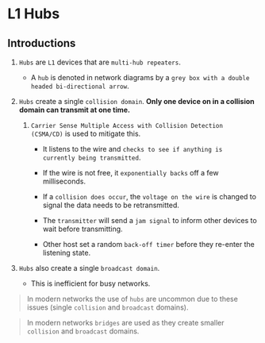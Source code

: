 # L1 Hubs

## Introductions

1. `Hubs` are `L1` devices that are `multi-hub repeaters`.

    * A `hub` is denoted in network diagrams by a `grey box with a double headed bi-directional arrow`.

2. `Hubs` create a single `collision domain`. __Only one device on in a collision domain can transmit at one time.__

    1. `Carrier Sense Multiple Access with Collision Detection (CSMA/CD)` is used to mitigate this.

        * It listens to the wire and `checks to see if anything is currently being transmitted`.

        * If the wire is not free, it `exponentially backs` off a few milliseconds.

        * If a `collision does occur`, the `voltage on the wire` is changed to signal the data needs to be retransmitted.

        * The `transmitter` will send a `jam signal` to inform other devices to wait before transmitting.

        * Other host set a random `back-off timer` before they re-enter the listening state.

3. `Hubs` also create a single `broadcast domain`.

    * This is inefficient for busy networks.

> In modern networks the use of `hubs` are uncommon due to these issues (single `collision` and `broadcast` domains).

> In modern networks `bridges` are used as they create smaller `collision` and `broadcast` domains.



